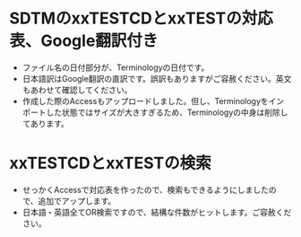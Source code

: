 # SDTMのxxTESTCDとxxTESTの対応表、Google翻訳付き
- ファイル名の日付部分が、Terminologyの日付です。
- 日本語訳はGoogle翻訳の直訳です。誤訳もありますがご容赦ください。英文もあわせて確認してください。
- 作成した際のAccessもアップロードしました。但し、Terminologyをインポートした状態ではサイズが大きすぎるため、Terminologyの中身は削除してあります。
# <New> xxTESTCDとxxTESTの検索
- せっかくAccessで対応表を作ったので、検索もできるようにしましたので、追加でアップします。
- 日本語・英語全てOR検索ですので、結構な件数がヒットします。ご容赦ください。
